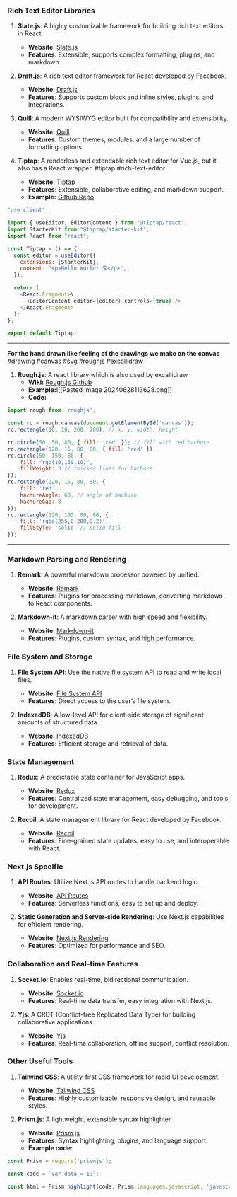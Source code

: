 ### Rich Text Editor Libraries
1. **Slate.js**: A highly customizable framework for building rich text editors in React.
   - **Website**: [Slate.js](https://www.slatejs.org/)
   - **Features**: Extensible, supports complex formatting, plugins, and markdown.

2. **Draft.js**: A rich text editor framework for React developed by Facebook.
   - **Website**: [Draft.js](https://draftjs.org/)
   - **Features**: Supports custom block and inline styles, plugins, and integrations.

3. **Quill**: A modern WYSIWYG editor built for compatibility and extensibility.
   - **Website**: [Quill](https://quilljs.com/)
   - **Features**: Custom themes, modules, and a large number of formatting options.

4. **Tiptap**: A renderless and extendable rich text editor for Vue.js, but it also has a React wrapper. #tiptap #rich-text-editor
   - **Website**: [Tiptap](https://tiptap.dev/)
   - **Features**: Extensible, collaborative editing, and markdown support.
   - **Example:** [Github Repo](https://github.com/dtg-lucifer/demo-rich-text-editor)
```jsx
"use client";  

import { useEditor, EditorContent } from "@tiptap/react";
import StarterKit from "@tiptap/starter-kit";
import React from "react";

const Tiptap = () => {
  const editor = useEditor({
    extensions: [StarterKit],
    content: "<p>Hello World! 🌎️</p>",
  });

  return (
    <React.Fragment>\
      <EditorContent editor={editor} controls={true} />
    </React.Fragment>
  );
};

export default Tiptap;
```
---
**For the hand drawn like feeling of the drawings we make on the canvas** #drawing #canvas #svg #roughjs #excallidraw 
1. **Rough.js**: A react library which is also used by excallidraw
	- **Wiki:** [Rough.js GIthub](https://github.com/rough-stuff/rough/wiki#roughjs-api)
	-  **Example:**![[Pasted image 20240628113628.png]]
	- **Code:** 
```js
import rough from 'roughjs';

const rc = rough.canvas(document.getElementById('canvas'));
rc.rectangle(10, 10, 200, 200); // x, y, width, height

rc.circle(50, 50, 80, { fill: 'red' }); // fill with red hachure
rc.rectangle(120, 15, 80, 80, { fill: 'red' });
rc.circle(50, 150, 80, {
	fill: "rgb(10,150,10)",
	fillWeight: 3 // thicker lines for hachure
});
rc.rectangle(220, 15, 80, 80, {  
	fill: 'red',  
	hachureAngle: 60, // angle of hachure,  
	hachureGap: 8
});
rc.rectangle(120, 105, 80, 80, {  
	fill: 'rgba(255,0,200,0.2)',  
	fillStyle: 'solid' // solid fill
});
```
---

### Markdown Parsing and Rendering
1. **Remark**: A powerful markdown processor powered by unified.
   - **Website**: [Remark](https://remark.js.org/)
   - **Features**: Plugins for processing markdown, converting markdown to React components.

2. **Markdown-it**: A markdown parser with high speed and flexibility.
   - **Website**: [Markdown-it](https://github.com/markdown-it/markdown-it)
   - **Features**: Plugins, custom syntax, and high performance.

### File System and Storage
1. **File System API**: Use the native file system API to read and write local files.
   - **Website**: [File System API](https://developer.mozilla.org/en-US/docs/Web/API/File_System_Access_API)
   - **Features**: Direct access to the user’s file system.

2. **IndexedDB**: A low-level API for client-side storage of significant amounts of structured data.
   - **Website**: [IndexedDB](https://developer.mozilla.org/en-US/docs/Web/API/IndexedDB_API)
   - **Features**: Efficient storage and retrieval of data.

### State Management
1. **Redux**: A predictable state container for JavaScript apps.
   - **Website**: [Redux](https://redux.js.org/)
   - **Features**: Centralized state management, easy debugging, and tools for development.

2. **Recoil**: A state management library for React developed by Facebook.
   - **Website**: [Recoil](https://recoiljs.org/)
   - **Features**: Fine-grained state updates, easy to use, and interoperable with React.

### Next.js Specific
1. **API Routes**: Utilize Next.js API routes to handle backend logic.
   - **Website**: [API Routes](https://nextjs.org/docs/api-routes/introduction)
   - **Features**: Serverless functions, easy to set up and deploy.

2. **Static Generation and Server-side Rendering**: Use Next.js capabilities for efficient rendering.
   - **Website**: [Next.js Rendering](https://nextjs.org/docs/basic-features/pages#static-generation-recommended)
   - **Features**: Optimized for performance and SEO.

### Collaboration and Real-time Features
1. **Socket.io**: Enables real-time, bidirectional communication.
   - **Website**: [Socket.io](https://socket.io/)
   - **Features**: Real-time data transfer, easy integration with Next.js.

2. **Yjs**: A CRDT (Conflict-free Replicated Data Type) for building collaborative applications.
   - **Website**: [Yjs](https://yjs.dev/)
   - **Features**: Real-time collaboration, offline support, conflict resolution.

### Other Useful Tools
1. **Tailwind CSS**: A utility-first CSS framework for rapid UI development.
   - **Website**: [Tailwind CSS](https://tailwindcss.com/)
   - **Features**: Highly customizable, responsive design, and reusable styles.

2. **Prism.js**: A lightweight, extensible syntax highlighter.
   - **Website**: [Prism.js](https://prismjs.com/)
   - **Features**: Syntax highlighting, plugins, and language support.
   - **Example code:**

```js
const Prism = require('prismjs');

const code = `var data = 1;`;

const html = Prism.highlight(code, Prism.languages.javascript, 'javascript');
```
